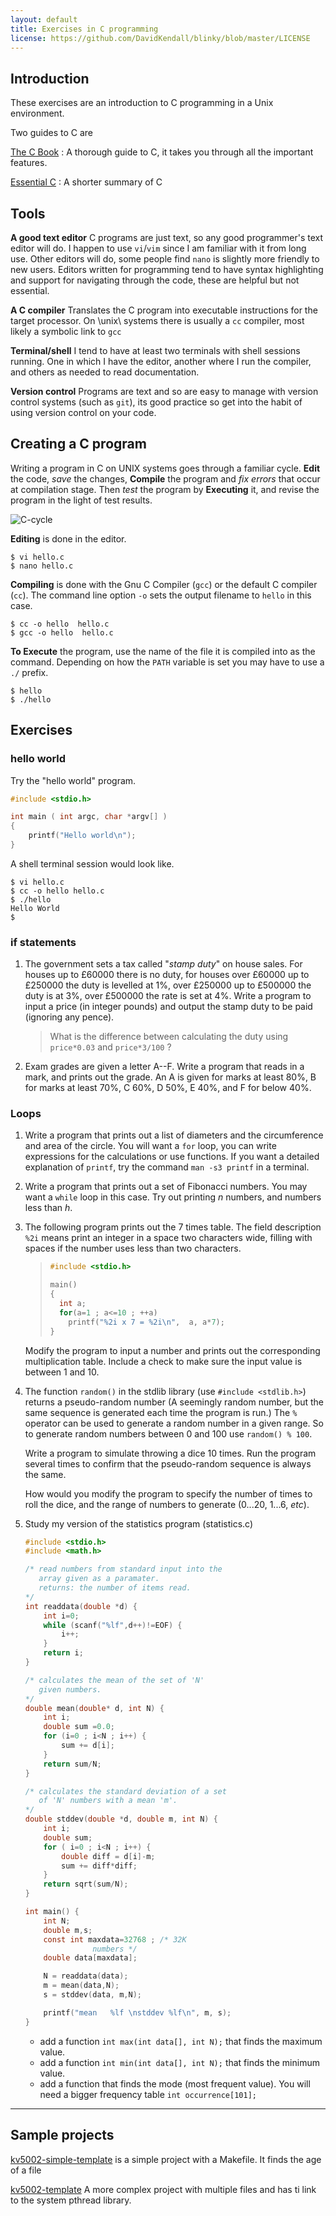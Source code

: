 ```yaml
---
layout: default
title: Exercises in C programming
license: https://github.com/DavidKendall/blinky/blob/master/LICENSE
---
```


## Introduction
These exercises are an introduction to C programming in a Unix environment.

Two guides to C are

[The C Book](assets/ra/thecbook.pdf)
: A thorough guide to C, it takes you through all the important features.

[Essential C](assets/ra/EssentialC.pdf)
: A shorter summary of C

## Tools

__A good text editor__
C programs are just text, so any good programmer's text editor will do.  I
happen to use `vi`/`vim` since I am familiar with it from long use.
Other editors will do, some people find `nano` is slightly more friendly
to new users.  Editors written for programming tend to have syntax
highlighting and support for navigating through the code, these are helpful
but not essential.

__A C compiler__
Translates the C program into executable instructions
for the target processor.  On \unix\ systems there is usually a `cc`
compiler, most likely a symbolic link to `gcc`

__Terminal/shell__
I tend to have at least two terminals with shell
sessions running.  One in which I have the editor, another where I run the
compiler, and others as needed to read documentation.

__Version control__
Programs are text and so are easy to manage with version control systems (such
as `git`), its good practice so get into the habit of using version
control on your code.

## Creating a C program
Writing a program in C on UNIX systems goes through a familiar cycle.
__Edit__ the code, _save_ the changes, __Compile__ the program
and _fix errors_ that occur at compilation stage.  Then _test_ the
program by __Executing__ it, and revise the program in the light of test
results.

![C-cycle](assets/images/L02-F01.png)

__Editing__ is done in the editor.
```shell-session
$ vi hello.c
$ nano hello.c
```

__Compiling__ is done with the Gnu C Compiler (`gcc`) or
the default C compiler (`cc`).  The command line option `-o` sets the
output filename to `hello` in this case.
```shell-session
$ cc -o hello  hello.c
$ gcc -o hello  hello.c
```

__To Execute__ the program, use the name of the file it is compiled
into as the command.  Depending on how the `PATH` variable is set you may
have to use a `./` prefix.
```shell-session
$ hello
$ ./hello
```

## Exercises

### hello world
  Try the "hello world" program.
```c
#include <stdio.h>

int main ( int argc, char *argv[] )
{
	printf("Hello world\n");
}
```
A shell terminal session would look like.
```shell-session
$ vi hello.c
$ cc -o hello hello.c
$ ./hello
Hello World
$
```

### if statements
1. The government sets a tax called "_stamp duty_" on house sales.
   For houses up to £60000 there is no duty, for houses over
   £60000 up to £250000 the duty is levelled at 1%, over
   £250000 up to £500000 the duty is at 3%, over £500000 the rate is set at
   4%.  Write a program to input a price (in
   integer pounds) and output the stamp duty to be paid (ignoring any
   pence).

   >  What is the difference between calculating the duty using
   >  `price*0.03` and `price*3/100` ?

2. Exam grades are given a letter A--F.  Write a program that reads
  in a mark, and prints out the grade.  An A is given for marks at least
  80%, B for marks at least 70%, C 60%, D 50%, E 40%, and F for
  below 40%.


### Loops
1. Write a program that prints out a list of diameters and the circumference
   and area of the circle.  You will want a `for` loop, you can write
   expressions for the calculations or use functions.  If you want  a detailed
   explanation of `printf`, try the command `man -s3 printf` in a terminal.
2. Write a program that prints out a set of Fibonacci numbers.  You may want a
   `while` loop in this case.  Try out printing _n_ numbers, and numbers less
   than _h_.
3. The following program prints out the 7 times table.
   The field description `%2i` means print an integer in a space two
   characters wide, filling with spaces if the number uses less than two
   characters.

   > ```c
   > #include <stdio.h>
   > 
   > main()
   > {
   >   int a;
   >   for(a=1 ; a<=10 ; ++a)
   >     printf("%2i x 7 = %2i\n",  a, a*7);
   > }
   > ```

   Modify the program to input a number and prints out the
   corresponding multiplication table.  Include a check to make sure
   the input value is between 1 and 10.

4. The function `random()` in the stdlib library (use
   `#include <stdlib.h>`) returns a pseudo-random
   number (A seemingly random number, but the same sequence is
   generated each time the program is run.)
   The `%` operator
   can be used to generate a random number in a given range.  So to
   generate random numbers between 0 and 100 use `random() % 100`.

   Write a program to simulate throwing a dice 10 times.  Run the
   program several times to confirm that the pseudo-random sequence is
   always the same.

   How would you modify the program to specify the number of times to
   roll the dice, and the range of numbers to generate (0...20, 1...6, _etc_).
   
5. Study my version of the statistics program (statistics.c)

      ```c
      #include <stdio.h>
      #include <math.h>
      
      /* read numbers from standard input into the
         array given as a paramater.
         returns: the number of items read.
      */
      int readdata(double *d) {
          int i=0;
          while (scanf("%lf",d++)!=EOF) {
              i++;
          }
          return i;
      }
      
      /* calculates the mean of the set of 'N'
         given numbers.
      */
      double mean(double* d, int N) {
          int i;
          double sum =0.0;
          for (i=0 ; i<N ; i++) {
              sum += d[i];
          }
          return sum/N;
      }
      
      /* calculates the standard deviation of a set
         of 'N' numbers with a mean 'm'.
      */
      double stddev(double *d, double m, int N) {
          int i;
          double sum;
          for ( i=0 ; i<N ; i++) {
              double diff = d[i]-m;
              sum += diff*diff;
          }
          return sqrt(sum/N);
      }
      
      int main() {
          int N;
          double m,s;
          const int maxdata=32768 ; /* 32K
      				 numbers */
          double data[maxdata];
      
          N = readdata(data);
          m = mean(data,N);
          s = stddev(data, m,N);
      
          printf("mean   %lf \nstddev %lf\n", m, s);
      }
      ```

     * add a function `int max(int data[], int N);` that finds the maximum value.
	 * add a function `int min(int data[], int N);` that finds the minimum value.
     * add a function that finds the mode (most frequent value).  You will need a bigger frequency table `int occurrence[101];`

----
## Sample projects

[kv5002-simple-template](https://github.com/dr-alun-moon/kv5002-simple-template)
is a simple project with a Makefile.  It finds the age of a file


[kv5002-template](https://github.com/dr-alun-moon/kv5002-template)
A more complex project with multiple files and has ti link to the system
pthread library.
